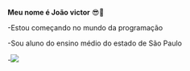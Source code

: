 **Meu nome é João victor** 😎💸

-Estou começando no mundo da programação

-Sou aluno do ensino médio do estado de São Paulo

-![](https://media.tenor.com/_rrC613KIJMAAAAM/the-simpsons-homer-simpson.gif)

